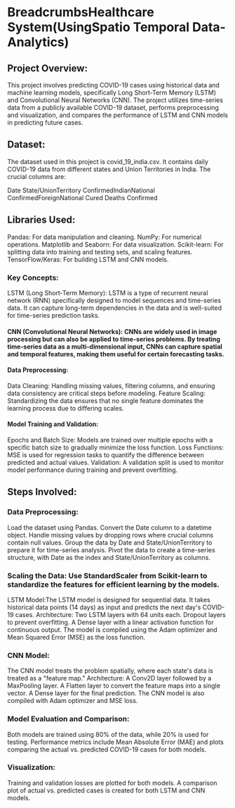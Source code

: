 # BreadcrumbsHealthcare System(UsingSpatio Temporal Data-Analytics)

## Project Overview:
This project involves predicting COVID-19 cases using historical data and machine learning models, specifically Long Short-Term Memory (LSTM) and Convolutional Neural Networks (CNN). The project utilizes time-series data from a publicly available COVID-19 dataset, performs preprocessing and visualization, and compares the performance of LSTM and CNN models in predicting future cases.

## Dataset:
The dataset used in this project is covid_19_india.csv. It contains daily COVID-19 data from different states and Union Territories in India. The crucial columns are:

Date
State/UnionTerritory
ConfirmedIndianNational
ConfirmedForeignNational
Cured
Deaths
Confirmed

## Libraries Used:
Pandas: For data manipulation and cleaning.
NumPy: For numerical operations.
Matplotlib and Seaborn: For data visualization.
Scikit-learn: For splitting data into training and testing sets, and scaling features.
TensorFlow/Keras: For building LSTM and CNN models.

### Key Concepts:
LSTM (Long Short-Term Memory): LSTM is a type of recurrent neural network (RNN) specifically designed to model sequences and time-series data. It can capture long-term dependencies in the data and is well-suited for time-series prediction tasks.

#### CNN (Convolutional Neural Networks): CNNs are widely used in image processing but can also be applied to time-series problems. By treating time-series data as a multi-dimensional input, CNNs can capture spatial and temporal features, making them useful for certain forecasting tasks.

#### Data Preprocessing: 
Data Cleaning: Handling missing values, filtering columns, and ensuring data consistency are critical steps before modeling.
Feature Scaling: Standardizing the data ensures that no single feature dominates the learning process due to differing scales.

#### Model Training and Validation:
Epochs and Batch Size: Models are trained over multiple epochs with a specific batch size to gradually minimize the loss function.
Loss Functions: MSE is used for regression tasks to quantify the difference between predicted and actual values.
Validation: A validation split is used to monitor model performance during training and prevent overfitting.


## Steps Involved:
### Data Preprocessing:
Load the dataset using Pandas.
Convert the Date column to a datetime object.
Handle missing values by dropping rows where crucial columns contain null values.
Group the data by Date and State/UnionTerritory to prepare it for time-series analysis.
Pivot the data to create a time-series structure, with Date as the index and State/UnionTerritory as columns.

### Scaling the Data: Use StandardScaler from Scikit-learn to standardize the features for efficient learning by the models.
LSTM Model:The LSTM model is designed for sequential data. It takes historical data points (14 days) as input and predicts the next day's COVID-19 cases.
Architecture:
Two LSTM layers with 64 units each.
Dropout layers to prevent overfitting.
A Dense layer with a linear activation function for continuous output.
The model is compiled using the Adam optimizer and Mean Squared Error (MSE) as the loss function.

### CNN Model:
The CNN model treats the problem spatially, where each state's data is treated as a "feature map."
Architecture:
A Conv2D layer followed by a MaxPooling layer.
A Flatten layer to convert the feature maps into a single vector.
A Dense layer for the final prediction.
The CNN model is also compiled with Adam optimizer and MSE loss.

### Model Evaluation and Comparison:
Both models are trained using 80% of the data, while 20% is used for testing.
Performance metrics include Mean Absolute Error (MAE) and plots comparing the actual vs. predicted COVID-19 cases for both models.

### Visualization:
Training and validation losses are plotted for both models.
A comparison plot of actual vs. predicted cases is created for both LSTM and CNN models.

